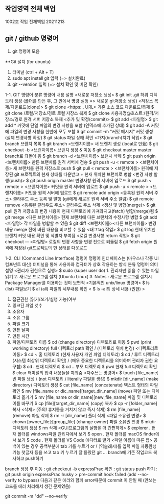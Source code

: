 ## 작업영역 전체 백업

1002호 작업 전체백업 20211213

## git / github 명령어 

1. git 명령어 모음

**Git 설치 (for ubuntu)
1) 터미널 (ctrl + Alt + T)
2) sudo apt install git 입력 (=> 설치완료)
3) git --version 입력 (=> 설치 확인 및 버전 확인)

1-1. GIT 명령어
분류	명령어	내용 설명
<새로운 저장소 생성>	$ git init	.git 하위 디렉토리 생성
(폴더를 만든 후, 그 안에서 명령 실행 => 새로운 git저장소 생성)
<저장소 복제/다운로드(clone)>	$ git clone <https:.. URL>	기존 소스 코드 다운로드/복제
$ git clone /로컬/저장소/경로	로컬 저장소 복제
$ git clone 사용자명@호스트:/원격/저장소/경로	원격 서버 저장소 복제
<추가 및 확정(commit)>	$ git add <파일명>
$ git add *	커밋에 단일 파일의 변경 사항을 포함
(인덱스에 추가된 상태)
$ git add -A	커밋에 파일의 변경 사항을 한번에 모두 포함
$ git commit -m "커밋 메시지"	커밋 생성
(실제 변경사항 확정)
$ git status	파일 상태 확인
<가지(branch)치기 작업>	$ git branch	브랜치 목록
$ git branch <브랜치이름>	새 브랜치 생성 (local로 만듦)
$ git checkout -b <브랜치이름>	브랜치 생성 & 이동
$ git checkout master	master branch로 되돌아 옴
$ git branch -d <브랜치이름>	브랜치 삭제
$ git push origin <브랜치이름>	만든 브랜치를 원격 서버에 전송
$ git push -u < remote > <브랜치이름>	새 브랜치를 원격 저장소로 push
$ git pull < remote > <브랜치이름>	원격에 저장된 git 프로젝트의 현재 상태를 다운받고 + 현재 위치한 브랜치로 병합
<변경 사항 발행(push)>	$ git push origin master	변경사항 원격 서버에 업로드
$ git push < remote > <브랜치이름>	커밋을 원격 서버에 업로드
$ git push -u < remote > <브랜치이름>	커밋을 원격 서버에 업로드
$ git remote add origin <등록된 원격 서버 주소>	클라우드 주소 등록 및 발행
(git에게 새로운 원격 서버 주소 알림)
$ git remote remove <등록된 클라우드 주소>	클라우드 주소 삭제
<갱신 및 병합(merge)>	$ git pull	원격 저장소의 변경 내용이 현재 디렉토리에 가져와지고(fetch) 병합(merge)됨
$ git merge <다른 브랜치이름>	현재 브랜치에 다른 브랜치의 수정사항 병합
$ git add <파일명>	각 파일을 병합할 수 있음
$ git diff <브랜치이름><다른 브랜치이름>	변경 내용 merge 전에 바뀐 내용을 비교할 수 있음
<태그tag 작업>	$ git log	현재 위치한 브랜치 커밋 내용 확인 및 식별자 부여됨
<로컬 변경사항 return 작업>	$ git checkout -- <파일명>	로컬의 변경 사항을 변경 전으로 되돌림
$ git fetch origin	원격에 저장된 git프로젝트의 현 상태를 다운로드

1-2. CLI (Command Line Interface) 명령어
명령어 인터페이스는 (마우스나 각종 UI 컴포넌트 대신) 터미널을 통해 사용자와 컴퓨터가 상호 작용하는 방식
분류	명령어	의미	설명
<관리자 권한으로 실행>	$ sudo	(super user do)	1. 관리자만 읽을 수 있는 파일 읽기
2. 새로운 프로그램 설치 (Ubuntu Linux)
3. Notes : 새로운 프로그램 설치시 Package Manager를 이용하는 것이 보편적
<기본적인 unix/linux 명령어>	$ ls	(list)	파일보기
$ al	(all)	파일의 세부내용 확인
< $ ls -al의 상세 내용 (권한) >

1. 접근권한 (읽기/쓰기/실행 가능)여부
2. 링크된 파일 갯수
3. 소유자
4. 소유 그룹
5. 파일 크기
6. 만든 날짜
7. 만든 시간
8. 파일/디렉토리 이름
$ cd	(change directory)	디렉토리로 이동
$ pwd	(print working directory)	full 디렉토리 path 확인 /
(디렉토리 위치 변경)
<디렉토리로 이동>	$ cd ~		홈 디렉토리 (현재 사용자 개인 파일 디렉토리)
$ cd /		루트 디렉토리 (시스템 최상위 디렉토리 확인) /
(매우 중요한 디렉토리를 의미하며 관리자 권한 요구함)
$ cd .		현재 디렉토리
$ cd ..		부모 디렉토리
$ pwd		현재 full 디렉토리 확인
$ clear		터미널의 입력 내용들을 지워줌
<자주쓰는 명령어>	$ touch [file_name]		빈 파일 생성 / (not 디렉토리 / literally 파일을 생성)
$ mkdir [dir_name]	(make directory)	디렉토리 생성
$ cat [file_name]	(concatenate)	텍스트 형태의 파일 확인
$ mv [file_name or dic_name][target_dir_name]	(move)	파일 또는 디렉토리 옮기기
$ mv [file_name or dir_name][new_file_name]		파일 및 디렉토리 이름 바꾸기
$ cp [file][target_dir_name]	(copy)	복사
$ cp -r [folder_name]		복사
<삭제>
(주의! 휴지통을 거치지 않고 즉시 삭제)	$ rm [file_name]	(remove)	파일 삭제
$ rm -r [dir_name]		폴더 삭제
<파일 소유권 변경>	$ chown [owner_file]:[group_file]	(change owner)	파일 소유권 변경
$ mkdir		디렉토리 생성
$ rm		삭제
<GUI프로그램의 실행을 더 간편하게>	$ explorer .		현재 폴더를 windows파일 관리자에서 보기
$ open .		현재 폴더를 macOS finder에서 보기
$ code .		현재 폴더를 VS Code 에디터로 열기
<파일 이름에 따른 팁>	공백이 있는 경우		공백부분에 tab 키를 누르기 or / (역슬래시)를 입력
파일 자동완성 기능		첫글자 등을 쓰고 tab 키 누르기
잘 몰랐던 git ...
branch에 기존 작업코드 복사하고 push하기

branch 생성 후 이동 : git checkout -b expressPrac
확인 : git status
push 하기 : git push origin expressPrac
husky > pre-commit hook failed (add --no-verify to bypass) 다음과 같은 에러와 함께 error때문에 commit 이 안될 때 (안쓰는 코드를 에러 처리해서 생긴 문제였음)

git commit -m "dd" --no-verify